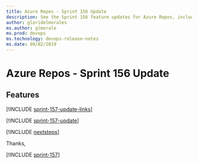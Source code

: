 ```yaml
---
title: Azure Repos - Sprint 156 Update
description: See the Sprint 156 feature updates for Azure Repos, including next steps.
author: gloridelmorales
ms.author: glmorale
ms.prod: devops
ms.technology: devops-release-notes
ms.date: 09/02/2019
---
```


# Azure Repos - Sprint 156 Update

## Features

[!INCLUDE [sprint-157-update-links](../includes/repos/sprint-157-update-links.md)]

[!INCLUDE [sprint-157-update](../includes/repos/sprint-157-update.md)]

[!INCLUDE [nextsteps](../includes/nextsteps.md)]

Thanks,

[!INCLUDE [sprint-157](../includes/signer/sprint-157.md)]

